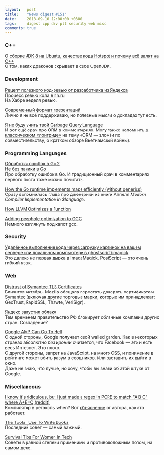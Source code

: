 ```yaml
---
layout:   post
title:    "News digest #151"
date:     2018-09-10 12:00:00 +0300
tags:     digest cpp dev plt security web misc
comments: true
---
```


### C++

[О сборке JDK 8 на Ubuntu, качестве кода Hotspot и почему всё валят на C++](https://habr.com/company/jugru/blog/422861/)<br/>
О том, каких драконов скрывает в себе OpenJDK.

### Development

[Рецепт полезного код-ревью от разработчика из Яндекса](https://habr.com/company/yandex/blog/422143/)<br/>
[Процесс ревью кода в hh.ru](https://habr.com/company/hh/blog/422399/)<br/>
На Хабре неделя ревью.

[Современный формат презентаций](https://habr.com/company/pt/blog/414757/)<br/>
Лично я не всё поддерживаю, но полезные мысли о докладах тут есть.

[Я не буду учить твой Garbage Query Language](https://habr.com/post/422667/)<br/>
И вот ещё срач про ORM в комментариях. Могу также напомнить [о классическом «лонгриде»](http://blogs.tedneward.com/post/the-vietnam-of-computer-science/) на тему «ORM — зло» (и по совместительству, о кратком обзоре Вьетнамской войны).

### Programming Languages

[Обработка ошибок в Go 2](https://habr.com/post/422049/)<br/>
[Не без паники в Go](https://habr.com/post/422419/)<br/>
Про обработку ошибок в Go. И традиционный срач в комментариях первого поста тоже можно почитать.

[How the Go runtime implements maps efficiently (without generics)](https://dave.cheney.net/2018/05/29/how-the-go-runtime-implements-maps-efficiently-without-generics)<br/>
Сразу вспомнилась глава про дженерики из книги Аппеля _Modern Compiler Implementation in $language_.

[How LLVM Optimizes a Function](https://blog.regehr.org/archives/1603)

[Adding peephole optimization to GCC](https://medium.com/@prathamesh1615/adding-peephole-optimization-to-gcc-89c329dd27b3)<br/>
Немного взглянуть под капот gcc.

### Security

[Удалённое выполнение кода через загрузку картинок на вашем сервере или локальном компьютере в ghostscript/imagick](https://habr.com/post/422351/)<br/>
Это далеко не первая дырка в ImageMagick. PostScript — это очень гибкий язык.

### Web

[Distrust of Symantec TLS Certificates](https://blog.mozilla.org/security/2018/03/12/distrust-symantec-tls-certificates/)<br/>
Близится октябрь. Mozilla обещала перестать доверять сертификатам Symantec (включая другие торговые марки, которые им принадлежат: GeoTrust, RapidSSL, Thawte, VeriSign).

[Яндекс запустил облако](https://habr.com/company/poiskvps/blog/422337/)<br/>
Тем временем правительство РФ блокирует облачные компании других стран. Совпадение?

[Google AMP Can Go To Hell](https://www.polemicdigital.com/google-amp-go-to-hell/)<br/>
С одной стороны, Google получает свой walled garden. Как в некоторых странах абсолютно _без иронии_ считается, что Facebook — это и есть весь Интернет. Это плохо.<br/>
С другой стороны, запрет на JavaScript, на много CSS, и понижение в рейтинге может вбить разум в сеошников. Или заставить их выйти в окно.<br/>
Даже не знаю, что лучше, но хочу, чтобы вы знали об этой штуке от Google.

### Miscellaneous

[I know it's ridiculous, but I just made a regex in PCRE to match "A B C" where A+B=C](https://regex101.com/r/YCTmCs/3) [(reddit)](https://www.reddit.com/r/programming/comments/9d768u/i_know_its_ridiculous_but_i_just_made_a_regex_in/)<br/>
Компилятор в регэкспы when? Вот [объяснение](http://www.drregex.com/2018/09/a-regex-i-submitted-to-reddit-climbed.html) от автора, как это работает.

[The Tools I Use To Write Books](https://thorstenball.com/blog/2018/09/04/the-tools-i-use-to-write-books/)<br/>
Последний совет — самый важный.

[Survival Tips For Women In Tech](https://patricia.no/2018/09/06/survival_tips_for_women_in_tech.html)<br/>
Советы в равной степени применимы и противоположным полом, на самом деле.
